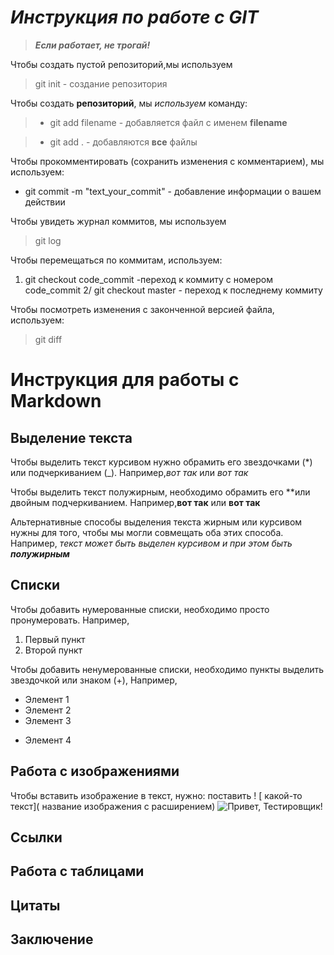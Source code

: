 # ***Инструкция по работе с GIT***
> ***Если работает, не трогай!*** 

Чтобы создать пустой репозиторий,мы используем
> git init - создание репозитория

Чтобы создать **репозиторий**, мы *используем* команду:
>* git add filename - добавляется файл с именем **filename**

>* git add . - добавляются **все** файлы

Чтобы прокомментировать (сохранить изменения с комментарием), мы используем:
*  git commit -m "text_your_commit" - добавление информации о вашем действии

Чтобы увидеть журнал коммитов, мы используем
>git log

Чтобы перемещаться по коммитам, используем:
1. git checkout code_commit -переход к коммиту с номером code_commit
2/ git checkout master - переход к последнему коммиту

Чтобы посмотреть изменения с законченной версией файла, используем:
> git diff

# Инструкция для работы с Markdown

## Выделение текста

Чтобы выделить текст курсивом нужно обрамить его звездочками (*) или подчеркиванием (_). Например,*вот так* или *вот так*

Чтобы выделить текст полужирным, необходимо обрамить его **или двойным подчеркиванием. Например,**вот так** или **вот так**

Альтернативные способы выделения текста жирным или курсивом нужны для того, чтобы мы могли совмещать оба этих способа. Например, _текст может быть выделен курсивом и при этом быть **полужирным**_


## Списки

 Чтобы добавить нумерованные списки, необходимо просто пронумеровать. Например,

 1. Первый пункт
 2. Второй пункт

 Чтобы добавить ненумерованные списки, необходимо пункты выделить звездочкой или знаком (+), Например,

* Элемент 1
* Элемент 2
* Элемент 3
+ Элемент 4

## Работа с изображениями

Чтобы вставить изображение в текст, нужно: поставить ! [ какой-то текст]( название изображения с расширением)
![Привет, Тестировщик!](KL.jpg)


## Ссылки

## Работа с таблицами

## Цитаты

## Заключение
